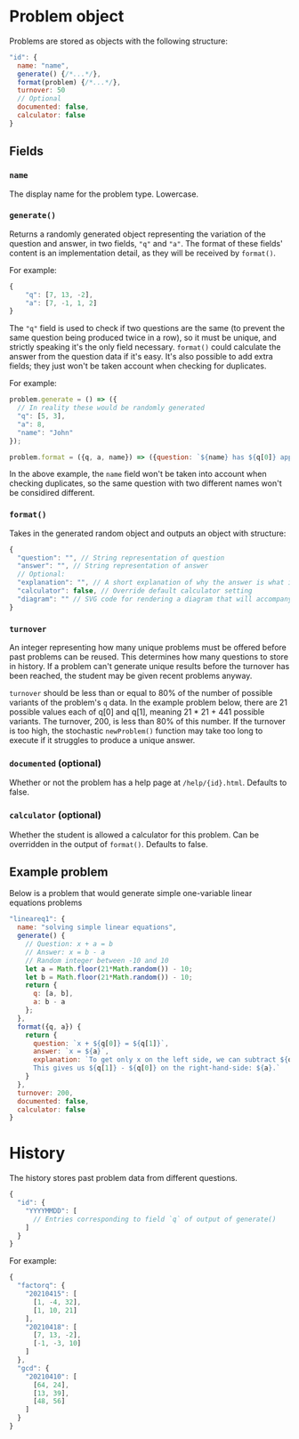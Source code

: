 # Problem object
Problems are stored as objects with the following structure:
```javascript
"id": {
  name: "name",
  generate() {/*...*/},
  format(problem) {/*...*/},
  turnover: 50
  // Optional
  documented: false,
  calculator: false
}
```
## Fields
### `name`
The display name for the problem type. Lowercase.
### `generate()`
Returns a randomly generated object representing the variation of the question and answer, in two fields, `"q"` and `"a"`. The format of these fields' content is an implementation detail, as they will be received by `format()`.

For example:
```javascript
{
    "q": [7, 13, -2],
    "a": [7, -1, 1, 2]
}
```
The `"q"` field is used to check if two questions are the same (to prevent the same question being produced twice in a row), so it must be unique, and strictly speaking it's the only field necessary. `format()` could calculate the answer from the question data if it's easy. It's also possible to add extra fields; they just won't be taken account when checking for duplicates.

For example:
```javascript
problem.generate = () => ({
  // In reality these would be randomly generated
  "q": [5, 3],
  "a": 8,
  "name": "John"
});

problem.format = ({q, a, name}) => ({question: `${name} has ${q[0]} apples and ${q[1]} oranges. How many fruits does ${name} have in total?`, answer: `${name} has ${a} fruits.`});
```
In the above example, the `name` field won't be taken into account when checking duplicates, so the same question with two different names won't be considired different.
### `format()`
Takes in the generated random object and outputs an object with structure:
```javascript
{
  "question": "", // String representation of question
  "answer": "", // String representation of answer
  // Optional:
  "explanation": "", // A short explanation of why the answer is what it is
  "calculator": false, // Override default calculator setting
  "diagram": "" // SVG code for rendering a diagram that will accompany the question
}
```
### `turnover`
An integer representing how many unique problems must be offered before past problems can be reused. This determines how many questions to store in history. If a problem can't generate unique results before the turnover has been reached, the student may be given recent problems anyway.

`turnover` should be less than or equal to 80% of the number of possible variants of the problem's `q` data. In the example problem below, there are 21 possible values each of q[0] and q[1], meaning 21 * 21 + 441 possible variants. The turnover, 200, is less than 80% of this number. If the turnover is too high, the stochastic `newProblem()` function may take too long to execute if it struggles to produce a unique answer.
### `documented` (optional)
Whether or not the problem has a help page at `/help/{id}.html`. Defaults to false.
### `calculator` (optional)
Whether the student is allowed a calculator for this problem. Can be overridden in the output of `format()`. Defaults to false.

## Example problem
Below is a problem that would generate simple one-variable linear equations problems
```javascript
"lineareq1": {
  name: "solving simple linear equations",
  generate() {
    // Question: x + a = b
    // Answer: x = b - a
    // Random integer between -10 and 10
    let a = Math.floor(21*Math.random()) - 10;
    let b = Math.floor(21*Math.random()) - 10;
    return {
      q: [a, b],
      a: b - a
    };
  },
  format({q, a}) {
    return {
      question: `x + ${q[0]} = ${q[1]}`,
      answer: `x = ${a}`,
      explanation: `To get only x on the left side, we can subtract ${q[0]} from both sides.
      This gives us ${q[1]} - ${q[0]} on the right-hand-side: ${a}.`
    }
  },
  turnover: 200,
  documented: false,
  calculator: false
}
```

# History
The history stores past problem data from different questions.
```javascript
{
  "id": {
    "YYYYMMDD": [
      // Entries corresponding to field `q` of output of generate()
    ]
  }
}
```
For example:
```javascript
{
  "factorq": {
    "20210415": [
      [1, -4, 32],
      [1, 10, 21]
    ],
    "20210418": [
      [7, 13, -2],
      [-1, -3, 10]
    ]
  },
  "gcd": {
    "20210410": [
      [64, 24],
      [13, 39],
      [48, 56]
    ]
  }
}
```
